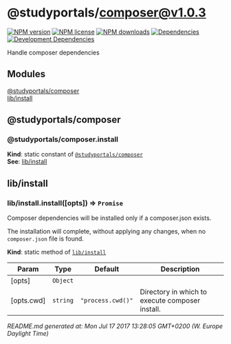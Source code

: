 # @studyportals/composer@v1.0.3

<a href="https://www.npmjs.com/package/@studyportals/composer" title="View this project on NPM" target="_blank"><img src="https://img.shields.io/npm/v/@studyportals/composer.svg?style=flat" alt="NPM version" /></a>
<a href="https://www.npmjs.com/package/@studyportals/composer" title="View this project on NPM" target="_blank"><img src="https://img.shields.io/npm/l/@studyportals/composer.svg?style=flat" alt="NPM license" /></a>
<a href="https://www.npmjs.com/package/@studyportals/composer" title="View this project on NPM" target="_blank"><img src="https://img.shields.io/npm/dm/@studyportals/composer.svg?style=flat" alt="NPM downloads" /></a>
<a href="https://david-dm.org/studyportals/composer" title="View this project on David" target="_blank"><img src="https://img.shields.io/david/studyportals/composer.svg?style=flat" alt="Dependencies" /></a>
<a href="https://david-dm.org/studyportals/composer" title="View this project on David" target="_blank"><img src="https://img.shields.io/david/dev/studyportals/composer.svg?style=flat" alt="Development Dependencies" /></a>

Handle composer dependencies

## Modules

<dl>
<dt><a href="#module_@studyportals/composer">@studyportals/composer</a></dt>
<dd></dd>
<dt><a href="#module_lib/install">lib/install</a></dt>
<dd></dd>
</dl>

<a name="module_@studyportals/composer"></a>

## @studyportals/composer
<a name="module_@studyportals/composer.install"></a>

### @studyportals/composer.install
**Kind**: static constant of [<code>@studyportals/composer</code>](#module_@studyportals/composer)  
**See**: [lib/install](#module_lib/install)  
<a name="module_lib/install"></a>

## lib/install
<a name="module_lib/install.install"></a>

### lib/install.install([opts]) ⇒ <code>Promise</code>
Composer dependencies will be installed only if a composer.json exists.

The installation will complete, without applying any changes, when no
`composer.json` file is found.

**Kind**: static method of [<code>lib/install</code>](#module_lib/install)  

| Param | Type | Default | Description |
| --- | --- | --- | --- |
| [opts] | <code>Object</code> |  |  |
| [opts.cwd] | <code>string</code> | <code>&quot;process.cwd()&quot;</code> | Directory in which to execute composer install. |


_README.md generated at: Mon Jul 17 2017 13:28:05 GMT+0200 (W. Europe Daylight Time)_